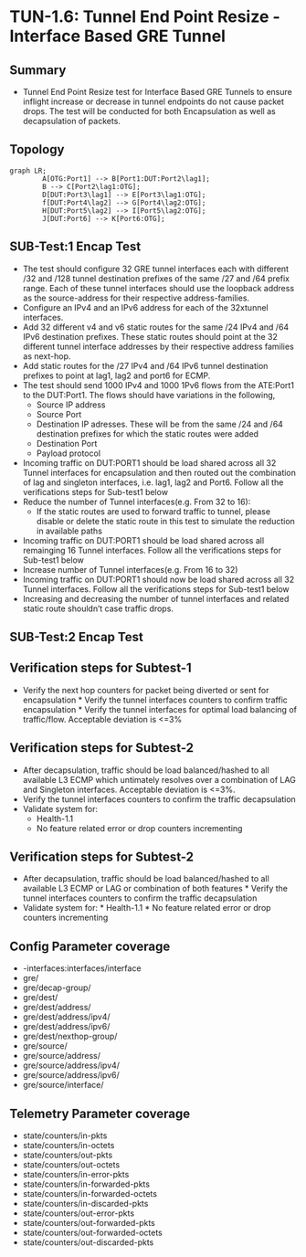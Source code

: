 # TUN-1.6: Tunnel End Point Resize - Interface Based GRE Tunnel

## Summary
* Tunnel End Point Resize test for Interface Based GRE Tunnels to ensure inflight increase or decrease in tunnel endpoints do not cause packet drops. The test will be conducted for both Encapsulation as well as decapsulation of packets.

## Topology

```mermaid
graph LR; 
        A[OTG:Port1] --> B[Port1:DUT:Port2\lag1];
        B --> C[Port2\lag1:OTG];
        D[DUT:Port3\lag1] --> E[Port3\lag1:OTG];
        f[DUT:Port4\lag2] --> G[Port4\lag2:OTG];
        H[DUT:Port5\lag2] --> I[Port5\lag2:OTG];
        J[DUT:Port6] --> K[Port6:OTG];
```



## SUB-Test:1 Encap Test
*   The test should configure 32 GRE tunnel interfaces each with different /32 and /128 tunnel destination prefixes of the same /27 and /64 prefix range. Each of these tunnel interfaces should use the loopback address as the source-address for their respective address-families.
 *   Configure an IPv4 and an IPv6 address for each of the 32xtunnel interfaces.
 *   Add 32 different v4 and v6 static routes for the same /24 IPv4 and /64 IPv6 destination prefixes. These static routes should point at the 32 different tunnel interface addresses by their respective address families as next-hop.
 *   Add static routes for the /27 IPv4 and /64 IPv6 tunnel destination prefixes to point at lag1, lag2 and port6 for ECMP.
 *   The test should send 1000 IPv4 and 1000 1Pv6 flows from the ATE:Port1 to the DUT:Port1. The flows should have variations in the following,
        * Source IP address
        * Source Port
        * Destination IP adresses. These will be from the same /24 and /64 destination prefixes for which the static routes were added
        * Destination Port
        * Payload protocol
 *   Incoming traffic on DUT:PORT1 should be load shared across all 32 Tunnel interfaces for encapsulation and then routed out the combination of lag and singleton interfaces, i.e. lag1, lag2 and Port6. Follow all the verifications steps for Sub-test1 below
 *   Reduce the number of Tunnel interfaces(e.g. From 32 to 16):
        * If the static routes are used to forward traffic to tunnel, please disable or delete the static route in this test to simulate the reduction in available paths
* Incoming traffic on DUT:PORT1 should be load shared across all remainging 16 Tunnel interfaces. Follow all the verifications steps for Sub-test1 below
* Increase number of Tunnel interfaces(e.g. From 16 to 32)
* Incoming traffic on DUT:PORT1 should now be load shared across all 32 Tunnel interfaces. Follow all the verifications steps for Sub-test1 below
* Increasing and decreasing the number of tunnel interfaces and related static route shouldn’t case traffic drops.
        

## SUB-Test:2 Encap Test

## Verification steps for Subtest-1
*   Verify the next hop counters for packet being diverted or sent for encapsulation
        *   Verify the tunnel interfaces counters to confirm traffic encapsulation
        *   Verify the tunnel interfaces for optimal load balancing of traffic/flow. Acceptable deviation is <=3%

## Verification steps for Subtest-2
 *   After decapsulation, traffic should be load balanced/hashed to all available L3 ECMP which untimately resolves over a combination of LAG and Singleton interfaces. Acceptable deviation is <=3%.
 *   Verify the tunnel interfaces counters to confirm the traffic decapsulation
 *   Validate system for:
        * Health-1.1
        * No feature related error or drop counters incrementing

## Verification steps for Subtest-2    
*   After decapsulation, traffic should be load balanced/hashed to all available L3 ECMP or LAG or combination of both features
        * Verify the tunnel interfaces counters to confirm the traffic decapsulation
*   Validate system for: 
        * Health-1.1 
        * No feature related error or drop counters incrementing


    
## Config Parameter coverage

*   -interfaces:interfaces/interface 
*   gre/ 
*   gre/decap-group/ 
*   gre/dest/ 
*   gre/dest/address/ 
*   gre/dest/address/ipv4/ 
*   gre/dest/address/ipv6/ 
*   gre/dest/nexthop-group/ 
*   gre/source/ 
*   gre/source/address/ 
*   gre/source/address/ipv4/ 
*   gre/source/address/ipv6/ 
*   gre/source/interface/ 

## Telemetry Parameter coverage

*   state/counters/in-pkts 
*   state/counters/in-octets 
*   state/counters/out-pkts 
*   state/counters/out-octets 
*   state/counters/in-error-pkts 
*   state/counters/in-forwarded-pkts 
*   state/counters/in-forwarded-octets 
*   state/counters/in-discarded-pkts 
*   state/counters/out-error-pkts 
*   state/counters/out-forwarded-pkts 
*   state/counters/out-forwarded-octets 
*   state/counters/out-discarded-pkts 
